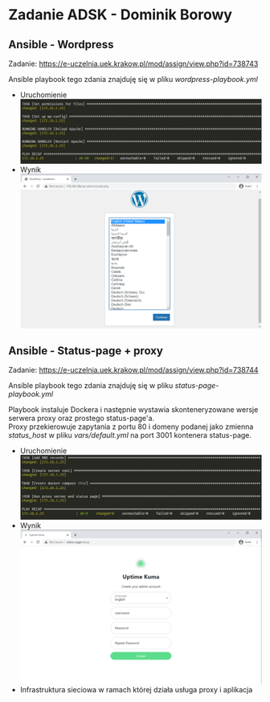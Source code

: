 # Zadanie ADSK - Dominik Borowy

## Ansible - Wordpress
Zadanie: https://e-uczelnia.uek.krakow.pl/mod/assign/view.php?id=738743

Ansible playbook tego zdania znajduję się w pliku *wordpress-playbook.yml*


- Uruchomienie
![wp_run](img/wp_run.png)
- Wynik
![wp_run](img/wp_result.png)

## Ansible - Status-page + proxy
Zadanie: https://e-uczelnia.uek.krakow.pl/mod/assign/view.php?id=738744

Ansible playbook tego zdania znajduję się w pliku *status-page-playbook.yml*

Playbook instaluje Dockera i następnie wystawia skonteneryzowane wersje serwera proxy oraz prostego status-page'a.<br>
Proxy przekierowuje zapytania z portu 80 i domeny podanej jako zmienna *status_host* w pliku *vars/default.yml* na port 3001 kontenera status-page.

- Uruchomienie
![wp_run](img/status_run.png)
- Wynik
![wp_run](img/status_result.png)
- Infrastruktura sieciowa w ramach której działa usługa proxy i aplikacja
